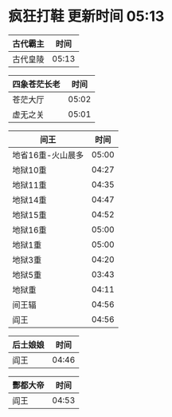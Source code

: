 # 疯狂打鞋 更新时间 05:13

| 古代霸主   | 时间    |
|--------|-------|
| 古代皇陵 | 05:13 |

| 四象苍茫长老   | 时间    |
|--------|-------|
| 苍茫大厅 | 05:02 |
| 虚无之关 | 05:01 |

| 间王   | 时间    |
|--------|-------|
| 地省16重-火山晨多 | 05:00 |
| 地狱10重 | 04:27 |
| 地狱11重 | 04:35 |
| 地狱14重 | 04:47 |
| 地狱15重 | 04:52 |
| 地狱16重 | 05:00 |
| 地狱1重 | 05:00 |
| 地狱3重 | 04:20 |
| 地狱5重 | 03:43 |
| 地狱重 | 04:11 |
| 间王辐 | 04:56 |
| 阎王 | 04:56 |

| 后土娘娘   | 时间    |
|--------|-------|
| 阎王 | 04:46 |

| 酆都大帝   | 时间    |
|--------|-------|
| 阎王 | 04:53 |